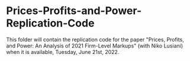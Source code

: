 # Prices-Profits-and-Power-Replication-Code
This folder will contain the replication code for the paper "Prices, Profits, and Power: An Analysis of 2021 Firm-Level Markups" (with Niko Lusiani) when it is available, Tuesday, June 21st, 2022.
